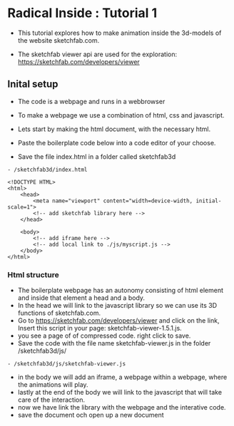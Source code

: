 # Radical Inside : Tutorial 1 

- This tutorial explores how to make animation inside the 3d-models of the website sketchfab.com.

- The sketchfab viewer api are used for the exploration: https://sketchfab.com/developers/viewer 

## Inital setup
- The code is a webpage and runs in a webbrowser 
- To make a webpage we use a combination of html, css and javascript.

- Lets start by making the html document, with the necessary html.
- Paste the boilerplate code below into a code editor of your choose. 
- Save the file index.html in a folder called sketchfab3d
```
- /sketchfab3d/index.html
```
```
<!DOCTYPE HTML>
<html>
    <head>
        <meta name="viewport" content="width=device-width, initial-scale=1">
        <!-- add sketchfab library here -->
    </head>

    <body>
        <!-- add iframe here -->
        <!-- add local link to ./js/myscript.js -->
    </body>
</html>
```


### Html structure
- The boilerplate webpage has an autonomy consisting of html element and inside that element a head and a body.
- In the head we will link to the javascript library so we can use its 3D functions of sketchfab.com.
- Go to https://sketchfab.com/developers/viewer and click on the link, Insert this script in your page: sketchfab-viewer-1.5.1.js. 
- you see a page of of compressed code. right click to save.
- Save the code with the file name sketchfab-viewer.js in the folder /sketchfab3d/js/
```
- /sketchfab3d/js/sketchfab-viewer.js
```
- in the body we will add an iframe, a webpage within a webpage, where the animations will play.
- lastly at the end of the body we will link to the javascript that will take care of the interaction.
- now we have link the library with the webpage and the interative code.
- save the document och open up a new document

